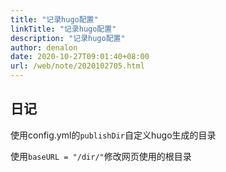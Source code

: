```yaml
---
title: "记录hugo配置"
linkTitle: "记录hugo配置"
description: "记录hugo配置"
author: denalon
date: 2020-10-27T09:01:40+08:00
url: /web/note/2020102705.html
---
```


## 日记

使用config.yml的`publishDir`自定义hugo生成的目录

使用`baseURL = "/dir/"`修改网页使用的根目录

